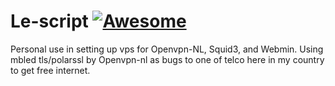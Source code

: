 # Le-script [![Awesome](https://cdn.rawgit.com/sindresorhus/awesome/d7305f38d29fed78fa85652e3a63e154dd8e8829/media/badge.svg)](https://github.com/sindresorhus/awesome)

Personal use in setting up vps for Openvpn-NL, Squid3, and Webmin.
Using mbled tls/polarssl by Openvpn-nl as bugs to one of telco here in my country to get free internet.
